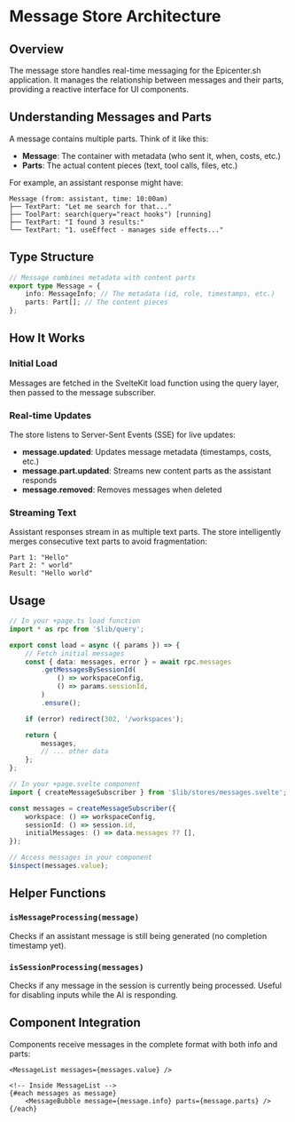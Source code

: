 # Message Store Architecture

## Overview

The message store handles real-time messaging for the Epicenter.sh application. It manages the relationship between messages and their parts, providing a reactive interface for UI components.

## Understanding Messages and Parts

A message contains multiple parts. Think of it like this:

- **Message**: The container with metadata (who sent it, when, costs, etc.)
- **Parts**: The actual content pieces (text, tool calls, files, etc.)

For example, an assistant response might have:

```
Message (from: assistant, time: 10:00am)
├── TextPart: "Let me search for that..."
├── ToolPart: search(query="react hooks") [running]
├── TextPart: "I found 3 results:"
└── TextPart: "1. useEffect - manages side effects..."
```

## Type Structure

```typescript
// Message combines metadata with content parts
export type Message = {
	info: MessageInfo; // The metadata (id, role, timestamps, etc.)
	parts: Part[]; // The content pieces
};
```

## How It Works

### Initial Load

Messages are fetched in the SvelteKit load function using the query layer, then passed to the message subscriber.

### Real-time Updates

The store listens to Server-Sent Events (SSE) for live updates:

- **message.updated**: Updates message metadata (timestamps, costs, etc.)
- **message.part.updated**: Streams new content parts as the assistant responds
- **message.removed**: Removes messages when deleted

### Streaming Text

Assistant responses stream in as multiple text parts. The store intelligently merges consecutive text parts to avoid fragmentation:

```
Part 1: "Hello"
Part 2: " world"
Result: "Hello world"
```

## Usage

```typescript
// In your +page.ts load function
import * as rpc from '$lib/query';

export const load = async ({ params }) => {
	// Fetch initial messages
	const { data: messages, error } = await rpc.messages
		.getMessagesBySessionId(
			() => workspaceConfig,
			() => params.sessionId,
		)
		.ensure();

	if (error) redirect(302, '/workspaces');

	return {
		messages,
		// ... other data
	};
};

// In your +page.svelte component
import { createMessageSubscriber } from '$lib/stores/messages.svelte';

const messages = createMessageSubscriber({
	workspace: () => workspaceConfig,
	sessionId: () => session.id,
	initialMessages: () => data.messages ?? [],
});

// Access messages in your component
$inspect(messages.value);
```

## Helper Functions

### `isMessageProcessing(message)`

Checks if an assistant message is still being generated (no completion timestamp yet).

### `isSessionProcessing(messages)`

Checks if any message in the session is currently being processed. Useful for disabling inputs while the AI is responding.

## Component Integration

Components receive messages in the complete format with both info and parts:

```svelte
<MessageList messages={messages.value} />

<!-- Inside MessageList -->
{#each messages as message}
	<MessageBubble message={message.info} parts={message.parts} />
{/each}
```
